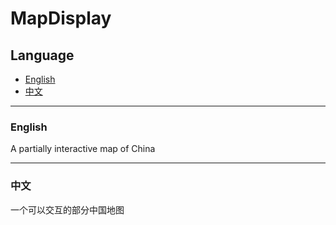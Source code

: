 # MapDisplay

## Language

- [English](#english)
- [中文](#中文)

---

### English

A partially interactive map of China

---

### 中文

一个可以交互的部分中国地图
